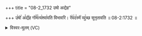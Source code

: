 +++
title = "08-2_1732 उषो अद्येह"

+++
उ꣡षो꣢ अ꣣द्ये꣡ह गो꣢꣯म꣣त्य꣡श्वा꣢वति विभावरि। रे꣣व꣢द꣣स्मे꣡ व्यु꣢च्छ सूनृतावति ॥ 08-2:1732 ॥

<details><summary>विस्वर-मूलम् (VC)</summary>

उषो अद्येह गोमत्यश्वावति विभावरि । रेवदस्मे व्युच्छ सूनृतावति ॥१७३२॥
</details>